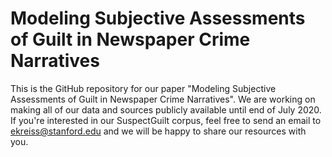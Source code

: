 # Modeling Subjective Assessments of Guilt in Newspaper Crime Narratives

This is the GitHub repository for our paper "Modeling Subjective Assessments of Guilt in Newspaper Crime Narratives". We are working on making all of our data and sources publicly available until end of July 2020. If you're interested in our SuspectGuilt corpus, feel free to send an email to ekreiss@stanford.edu and we will be happy to share our resources with you.